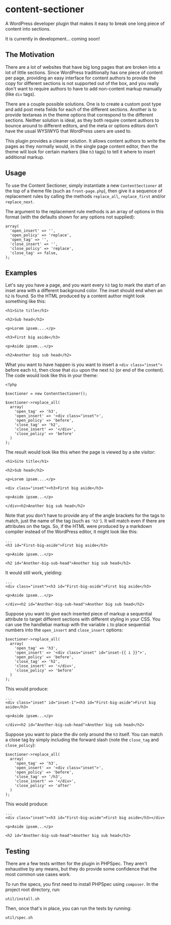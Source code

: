 # content-sectioner
A WordPress developer plugin that makes it easy to break one long piece of content into sections.

It is currently in development... coming soon!

## The Motivation

There are a lot of websites that have big long pages that are broken into a lot of little sections.  Since WordPress traditionally has one piece of content per page, providing an easy interface for content authors to provide the copy for different sections is not supported out of the box, and you really don't want to require authors to have to add non-content markup manually (like `div` tags).

There are a couple possible solutions.  One is to create a custom post type and add post meta fields for each of the different sections.  Another is to provide textareas in the theme options that correspond to the different sections.  Neither solution is ideal, as they both require content authors to bounce around to different editors, and the meta or options editors don't have the usual WYSIWYG that WordPress users are used to.

This plugin provides a cleaner solution.  It allows content authors to write the pages as they normally would, in the single page content editor, then the theme will look for certain markers (like `h3` tags) to tell it where to insert additional markup.

## Usage

To use the Content Sectioner, simply instantiate a new `ContentSectioner` at the top of a theme file (such as `front-page.php`), then give it a sequence of replacement rules by calling the methods `replace_all`, `replace_first` and/or `replace_next`.

The argument to the replacement rule methods is an array of options in this format (with the defaults shown for any options not supplied):

    array(
      'open_insert' => '',
      'open_policy' => 'replace',
      'open_tag' => '',
      'close_insert' => '',
      'close_policy' => 'replace',
      'close_tag' => false,
    );
    
## Examples

Let's say you have a page, and you want every `h3` tag to mark the start of an inset area with a different background color.  The inset should end when an `h2` is found.  So the HTML produced by a content author might look something like this:

    <h1>Site title</h1>
    
    <h2>Sub head</h2>
    
    <p>Lorem ipsem....</p>
    
    <h3>First big aside</h3>
    
    <p>Aside ipsem...</p>
    
    <h2>Another big sub head</h2>
      
What you want to have happen is you want to insert a `<div class="inset">` before each `h3`, then close that `div` upon the next `h2` (or end of the content).  The code would look like this in your theme:

    <?php
    
    $sectioner = new ContentSectioner();
    
    $sectioner->replace_all(
      array(
        'open_tag' => 'h3',
        'open_insert' => '<div class="inset">',
        'open_policy' => 'before',
        'close_tag' => 'h2',
        'close_insert' => '</div>',
        'close_policy' => 'before'
      )
    );
    
The result would look like this when the page is viewed by a site visitor:


    <h1>Site title</h1>
    
    <h2>Sub head</h2>
    
    <p>Lorem ipsem....</p>
    
    <div class="inset"><h3>First big aside</h3>
    
    <p>Aside ipsem...</p>
    
    </div><h2>Another big sub head</h2>
      
Note that you don't have to provide any of the angle brackets for the tags to match, just the name of the tag (such as `'h3'`).  It will match even if there are attributes on the tags.  So, if the HTML were produced by a markdown compiler instead of the WordPress editor, it might look like this:

    ...
    <h3 id="First-big-aside">First big aside</h3>
    
    <p>Aside ipsem...</p>
    
    <h2 id="Another-big-sub-head">Another big sub head</h2>

It would still work, yielding:

    ...
    <div class="inset"><h3 id="First-big-aside">First big aside</h3>
    
    <p>Aside ipsem...</p>
    
    </div><h2 id="Another-big-sub-head">Another big sub head</h2>

Suppose you want to give each inserted piece of markup a sequential attribute to target different sections with different styling in your CSS.  You can use the handlebar markup with the variable `i` to place sequential numbers into the `open_insert` and `close_insert` options:

    $sectioner->replace_all(
      array(
        'open_tag' => 'h3',
        'open_insert' => '<div class="inset" id="inset-{{ i }}">',
        'open_policy' => 'before',
        'close_tag' => 'h2',
        'close_insert' => '</div>',
        'close_policy' => 'before'
      )
    );

This would produce:

    ...
    <div class="inset" id="inset-1"><h3 id="First-big-aside">First big aside</h3>
    
    <p>Aside ipsem...</p>
    
    </div><h2 id="Another-big-sub-head">Another big sub head</h2>

Suppose you want to place the div only around the `h3` itself.  You can match a close tag by simply including the forward slash (note the `close_tag` and `close_policy`):

    $sectioner->replace_all(
      array(
        'open_tag' => 'h3',
        'open_insert' => '<div class="inset">',
        'open_policy' => 'before',
        'close_tag' => '/h3',
        'close_insert' => '</div>',
        'close_policy' => 'after'
      )
    );

This would produce:

    ...
    <div class="inset"><h3 id="First-big-aside">First big aside</h3></div>
    
    <p>Aside ipsem...</p>
    
    <h2 id="Another-big-sub-head">Another big sub head</h2>

## Testing

There are a few tests written for the plugin in PHPSpec.  They aren't exhaustive by any means, but they do provide some confidence that the most common use cases work.

To run the specs, you first need to install PHPSpec using `composer`.  In the project root directory, run:

    util/install.sh
    
Then, once that's in place, you can run the tests by running:

    util/spec.sh
